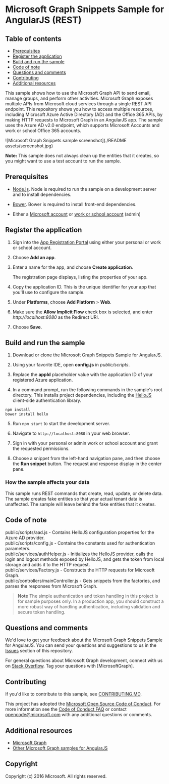 # Microsoft Graph Snippets Sample for AngularJS (REST)

## Table of contents

* [Prerequisites](#prerequisites)
* [Register the application](#register-the-application)
* [Build and run the sample](#build-and-run-the-sample)
* [Code of note](#code-of-note)
* [Questions and comments](#questions-and-comments)
* [Contributing](#contributing)
* [Additional resources](#additional-resources)

This sample shows how to use the Microsoft Graph API to send email, manage groups, and perform other activities. Microsoft Graph exposes multiple APIs from Microsoft cloud services through a single REST API endpoint. This repository shows you how to access multiple resources, including Microsoft Azure Active Directory (AD) and the Office 365 APIs, by making HTTP requests to Microsoft Graph in an AngularJS app. The sample uses the Azure AD v2.0 endpoint, which supports Microsoft Accounts and work or school Office 365 accounts.

![Microsoft Graph Snippets sample screenshot](./README assets/screenshot.jpg)

**Note:** This sample does not always clean up the entities that it creates, so you might want to use a test account to run the sample.

## Prerequisites

* [Node.js](https://nodejs.org/). Node is required to run the sample on a development server and to install dependencies. 

* [Bower](https://bower.io). Bower is required to install front-end dependencies.

* Either a [Microsoft account](https://www.outlook.com) or [work or school account](http://dev.office.com/devprogram) (admin)

## Register the application

1. Sign into the [App Registration Portal](https://apps.dev.microsoft.com/) using either your personal or work or school account.

2. Choose **Add an app**.

3. Enter a name for the app, and choose **Create application**.
	
	The registration page displays, listing the properties of your app.
 
4. Copy the application ID. This is the unique identifier for your app that you'll use to configure the sample.

5. Under **Platforms**, choose **Add Platform** > **Web**.

6. Make sure the **Allow Implicit Flow** check box is selected, and enter *http://localhost:8080* as the Redirect URI. 

7. Choose **Save**.

## Build and run the sample

1. Download or clone the Microsoft Graph Snippets Sample for AngularJS.

2. Using your favorite IDE, open **config.js** in *public/scripts*.

3. Replace the **appId** placeholder value with the application ID of your registered Azure application.

4. In a command prompt, run the following commands in the sample's root directory. This installs project dependencies, including the [HelloJS](http://adodson.com/hello.js/) client-side authentication library.

  ```
npm install
bower install hello
  ```
  
5. Run `npm start` to start the development server.

6. Navigate to `http://localhost:8080` in your web browser.

7. Sign in with your personal or admin work or school account and grant the requested permissions.

8. Choose a snippet from the left-hand navigation pane, and then choose the **Run snippet** button. The request and response display in the center pane.

### How the sample affects your data

This sample runs REST commands that create, read, update, or delete data. The sample creates fake entities so that your actual tenant data is unaffected. The sample will leave behind the fake entities that it creates.

## Code of note

public/scripts/aad.js - Contains HelloJS configuration properties for the Azure AD provider.  
public/scripts/config.js - Contains the constants used for authentication parameters.  
public/services/authHelper.js - Initializes the HelloJS provider, calls the login and logout methods exposed by HelloJS, and gets the token from local storage and adds it to the HTTP request.  
public/services/<resource>Factory.js - Constructs the HTTP requests for Microsoft Graph.  
public/controllers/mainController.js - Gets snippets from the factories, and parses the responses from Microsoft Graph.

>**Note** The simple authentication and token handling in this project is for sample purposes only. In a production app, you should construct a more robust way of handling authentication, including validation and secure token handling.

## Questions and comments

We'd love to get your feedback about the Microsoft Graph Snippets Sample for AngularJS. You can send your questions and suggestions to us in the [Issues](https://github.com/microsoftgraph/angular-snippets-rest-sample/issues) section of this repository.

For general questions about Microsoft Graph development, connect with us on [Stack Overflow](http://stackoverflow.com/questions/tagged/microsoftgraph). Tag your questions with [MicrosoftGraph].

## Contributing

If you'd like to contribute to this sample, see [CONTRIBUTING.MD](/CONTRIBUTING.md).

This project has adopted the [Microsoft Open Source Code of Conduct](https://opensource.microsoft.com/codeofconduct/). For more information see the [Code of Conduct FAQ](https://opensource.microsoft.com/codeofconduct/faq/) or contact [opencode@microsoft.com](mailto:opencode@microsoft.com) with any additional questions or comments.

## Additional resources

* [Microsoft Graph](http://graph.microsoft.io)
* [Other Microsoft Graph samples for AngularJS](https://github.com/microsoftgraph?utf8=%E2%9C%93&query=angular)

## Copyright
Copyright (c) 2016 Microsoft. All rights reserved.

